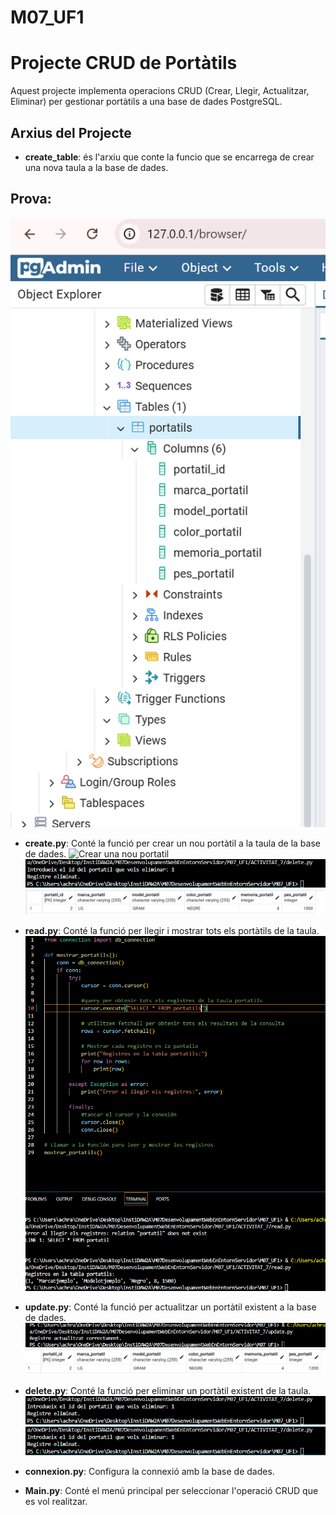 # M07_UF1

# Projecte CRUD de Portàtils

Aquest projecte implementa operacions CRUD (Crear, Llegir, Actualitzar, Eliminar) per gestionar portàtils a una base de dades PostgreSQL.

## Arxius del Projecte
- **create_table**: és l'arxiu que conte la funcio que se encarrega de crear una nova taula a la base de dades.
## Prova:
![Crear una nova taula](ACTIVITAT_7/img/create_table_cap.png)
- **create.py**: Conté la funció per crear un nou portàtil a la taula de la base de dades.
![Crear una nou portatil](img/create_table_cap.png)
![Crear una nou portatil](ACTIVITAT_7/img/delete_registre01.png)
![Crear una nou portatil](ACTIVITAT_7/img/delete_registre02.png)
- **read.py**: Conté la funció per llegir i mostrar tots els portàtils de la taula.
![mostrar portatils](ACTIVITAT_7/img/mostrar_portatils_cap.png)
- **update.py**: Conté la funció per actualitzar un portàtil existent a la base de dades.
![Actualitzar portatil](ACTIVITAT_7/img/update_regsitre01.png)
![Actualitzar portatil](ACTIVITAT_7/img/update_regsitre02.png)
- **delete.py**: Conté la funció per eliminar un portàtil existent de la taula.
![Eliminar un portatil](ACTIVITAT_7/img/delete_registre01.png)
![Eliminar un portatil](ACTIVITAT_7/img/delete_registre01.png)


- **connexion.py**: Configura la connexió amb la base de dades.


- **Main.py**: Conté el menú principal per seleccionar l'operació CRUD que es vol realitzar.


